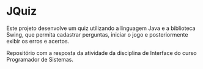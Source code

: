 # JQuiz
Este projeto desenvolve um quiz utilizando a linguagem Java e a biblioteca Swing, que permita cadastrar perguntas, iniciar o jogo e posteriormente exibir os erros e acertos.

Repositório com a resposta da atividade da disciplina de Interface do curso Programador de Sistemas.
